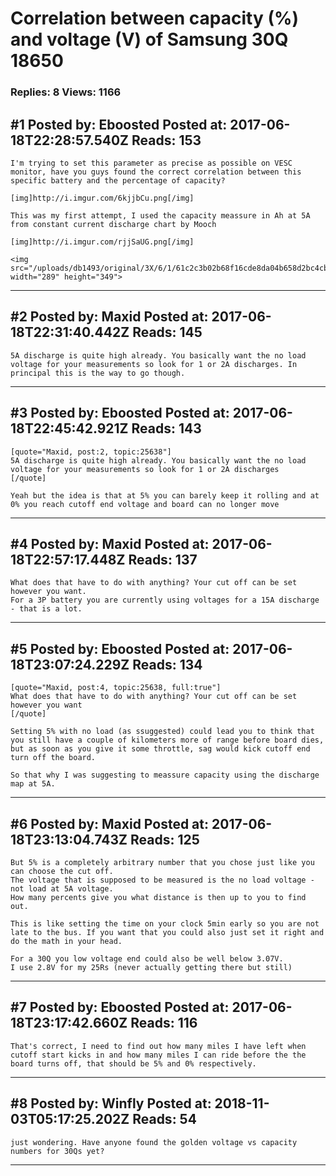 # Correlation between capacity (%) and voltage (V) of Samsung 30Q 18650

### Replies: 8 Views: 1166

## \#1 Posted by: Eboosted Posted at: 2017-06-18T22:28:57.540Z Reads: 153

```
I'm trying to set this parameter as precise as possible on VESC monitor, have you guys found the correct correlation between this specific battery and the percentage of capacity?

[img]http://i.imgur.com/6kjjbCu.png[/img]

This was my first attempt, I used the capacity meassure in Ah at 5A from constant current discharge chart by Mooch

[img]http://i.imgur.com/rjjSaUG.png[/img]

<img src="/uploads/db1493/original/3X/6/1/61c2c3b02b68f16cde8da04b658d2bc4cb6cd04a.png" width="289" height="349">
```

---
## \#2 Posted by: Maxid Posted at: 2017-06-18T22:31:40.442Z Reads: 145

```
5A discharge is quite high already. You basically want the no load voltage for your measurements so look for 1 or 2A discharges. In principal this is the way to go though.
```

---
## \#3 Posted by: Eboosted Posted at: 2017-06-18T22:45:42.921Z Reads: 143

```
[quote="Maxid, post:2, topic:25638"]
5A discharge is quite high already. You basically want the no load voltage for your measurements so look for 1 or 2A discharges
[/quote]

Yeah but the idea is that at 5% you can barely keep it rolling and at 0% you reach cutoff end voltage and board can no longer move
```

---
## \#4 Posted by: Maxid Posted at: 2017-06-18T22:57:17.448Z Reads: 137

```
What does that have to do with anything? Your cut off can be set however you want.
For a 3P battery you are currently using voltages for a 15A discharge - that is a lot.
```

---
## \#5 Posted by: Eboosted Posted at: 2017-06-18T23:07:24.229Z Reads: 134

```
[quote="Maxid, post:4, topic:25638, full:true"]
What does that have to do with anything? Your cut off can be set however you want
[/quote]

Setting 5% with no load (as ssuggested) could lead you to think that you still have a couple of kilometers more of range before board dies, but as soon as you give it some throttle, sag would kick cutoff end turn off the board.

So that why I was suggesting to meassure capacity using the discharge map at 5A.
```

---
## \#6 Posted by: Maxid Posted at: 2017-06-18T23:13:04.743Z Reads: 125

```
But 5% is a completely arbitrary number that you chose just like you can choose the cut off. 
The voltage that is supposed to be measured is the no load voltage - not load at 5A voltage.
How many percents give you what distance is then up to you to find out.

This is like setting the time on your clock 5min early so you are not late to the bus. If you want that you could also just set it right and do the math in your head.

For a 30Q you low voltage end could also be well below 3.07V.
I use 2.8V for my 25Rs (never actually getting there but still)
```

---
## \#7 Posted by: Eboosted Posted at: 2017-06-18T23:17:42.660Z Reads: 116

```
That's correct, I need to find out how many miles I have left when cutoff start kicks in and how many miles I can ride before the the board turns off, that should be 5% and 0% respectively.
```

---
## \#8 Posted by: Winfly Posted at: 2018-11-03T05:17:25.202Z Reads: 54

```
just wondering. Have anyone found the golden voltage vs capacity numbers for 30Qs yet?
```

---
